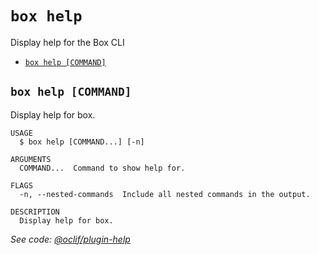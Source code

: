 `box help`
==========

Display help for the Box CLI

* [`box help [COMMAND]`](#box-help-command)

## `box help [COMMAND]`

Display help for box.

```
USAGE
  $ box help [COMMAND...] [-n]

ARGUMENTS
  COMMAND...  Command to show help for.

FLAGS
  -n, --nested-commands  Include all nested commands in the output.

DESCRIPTION
  Display help for box.
```

_See code: [@oclif/plugin-help](https://github.com/oclif/plugin-help/blob/v6.2.23/src/commands/help.ts)_
